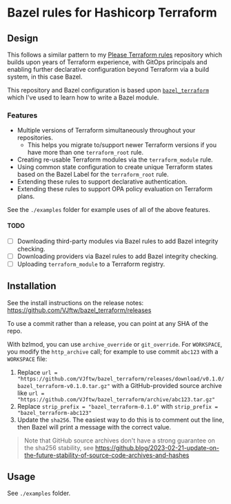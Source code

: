 # Bazel rules for Hashicorp Terraform

## Design

This follows a similar pattern to my [Please Terraform rules](https://github.com/VJftw/please-terraform) repository which builds upon years of Terraform experience, with GitOps principals and enabling further declarative configuration beyond Terraform via a build system, in this case Bazel.

This repository and Bazel configuration is based upon [`bazel_terraform`](https://github.com/VJftw/bazel_terraform) which I've used to learn how to write a Bazel module.

### Features

- Multiple versions of Terraform simultaneously throughout your repositories.
  - This helps you migrate to/support newer Terraform versions if you have more than one `terraform_root` rule.
- Creating re-usable Terraform modules via the `terraform_module` rule.
- Using common state configuration to create unique Terraform states based on the Bazel Label for the `terraform_root` rule.
- Extending these rules to support declarative authentication.
- Extending these rules to support OPA policy evaluation on Terraform plans.

See the `./examples` folder for example uses of all of the above features.

#### TODO

- [ ] Downloading third-party modules via Bazel rules to add Bazel integrity checking.
- [ ] Downloading providers via Bazel rules to add Bazel integrity checking.
- [ ] Uploading `terraform_module` to a Terraform registry.

## Installation

See the install instructions on the release notes: <https://github.com/VJftw/bazel_terraform/releases>

To use a commit rather than a release, you can point at any SHA of the repo.

With bzlmod, you can use `archive_override` or `git_override`. For `WORKSPACE`, you modify the `http_archive` call; for example to use commit `abc123` with a `WORKSPACE` file:

1. Replace `url = "https://github.com/VJftw/bazel_terraform/releases/download/v0.1.0/bazel_terraform-v0.1.0.tar.gz"`
   with a GitHub-provided source archive like `url = "https://github.com/VJftw/bazel_terraform/archive/abc123.tar.gz"`
1. Replace `strip_prefix = "bazel_terraform-0.1.0"` with `strip_prefix = "bazel_terraform-abc123"`
1. Update the `sha256`. The easiest way to do this is to comment out the line, then Bazel will
   print a message with the correct value.

> Note that GitHub source archives don't have a strong guarantee on the sha256 stability, see
> <https://github.blog/2023-02-21-update-on-the-future-stability-of-source-code-archives-and-hashes>

## Usage

See `./examples` folder.
